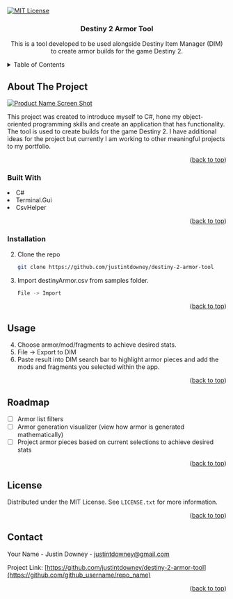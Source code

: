 <!-- Improved compatibility of back to top link: See: https://github.com/othneildrew/Best-README-Template/pull/73 -->
<a name="readme-top"></a>
<!--
*** Thanks for checking out the Best-README-Template. If you have a suggestion
*** that would make this better, please fork the repo and create a pull request
*** or simply open an issue with the tag "enhancement".
*** Don't forget to give the project a star!
*** Thanks again! Now go create something AMAZING! :D
-->



<!-- PROJECT SHIELDS -->
<!--
*** I'm using markdown "reference style" links for readability.
*** Reference links are enclosed in brackets [ ] instead of parentheses ( ).
*** See the bottom of this document for the declaration of the reference variables
*** for contributors-url, forks-url, etc. This is an optional, concise syntax you may use.
*** https://www.markdownguide.org/basic-syntax/#reference-style-links
-->
[![MIT License][license-shield]][license-url]


<h3 align="center">Destiny 2 Armor Tool</h3>

  <p align="center">
    This is a tool developed to be used alongside Destiny Item Manager (DIM) to create armor builds for the game Destiny 2.
    <br />
</div>



<!-- TABLE OF CONTENTS -->
<details>
  <summary>Table of Contents</summary>
  <ol>
    <li>
      <a href="#about-the-project">About The Project</a>
    </li>
        <li>
      <a href="#built-with">Built With</a>
    </li>
    <li>
      <a href="#getting-started">Getting Started</a>
      <ul>
        <li><a href="#prerequisites">Prerequisites</a></li>
        <li><a href="#installation">Installation</a></li>
      </ul>
  </ol>
</details>



<!-- ABOUT THE PROJECT -->
## About The Project

[![Product Name Screen Shot][product-screenshot]](https://example.com)

This project was created to introduce myself to C#, hone my object-oriented programming skills and create an application that has functionality. The tool is used to create builds for the game Destiny 2. I have additional ideas for the project but currently I am working to other meaningful projects to my portfolio.

<p align="right">(<a href="#readme-top">back to top</a>)</p>



### Built With
<li> C# </li>
<li> Terminal.Gui </li>
<li> CsvHelper </li>

<p align="right">(<a href="#readme-top">back to top</a>)</p>

### Installation

2. Clone the repo
   ```sh
   git clone https://github.com/justintdowney/destiny-2-armor-tool
   ```
3. Import destinyArmor.csv from samples folder.
   ```sh
   File -> Import
   ```

<p align="right">(<a href="#readme-top">back to top</a>)</p>



<!-- USAGE EXAMPLES -->
## Usage

4. Choose armor/mod/fragments to achieve desired stats.
5. File -> Export to DIM
6. Paste result into DIM search bar to highlight armor pieces and add the mods and fragments you selected within the app.

<p align="right">(<a href="#readme-top">back to top</a>)</p>



<!-- ROADMAP -->
## Roadmap

- [ ] Armor list filters
- [ ] Armor generation visualizer (view how armor is generated mathematically)
- [ ] Project armor pieces based on current selections to achieve desired stats
<p align="right">(<a href="#readme-top">back to top</a>)</p>

<!-- LICENSE -->
## License

Distributed under the MIT License. See `LICENSE.txt` for more information.

<p align="right">(<a href="#readme-top">back to top</a>)</p>

<!-- CONTACT -->
## Contact

Your Name - Justin Downey - justintdowney@gmail.com

Project Link: [https://github.com/justintdowney/destiny-2-armor-tool](https://github.com/github_username/repo_name)

<p align="right">(<a href="#readme-top">back to top</a>)</p>

<!-- MARKDOWN LINKS & IMAGES -->
<!-- https://www.markdownguide.org/basic-syntax/#reference-style-links -->
[license-shield]: https://img.shields.io/github/license/github_username/repo_name.svg?style=for-the-badge
[license-url]: https://github.com/justintdowney/destiny-2-armor-tool/main/LICENSE.txt
[linkedin-shield]: https://img.shields.io/badge/-LinkedIn-black.svg?style=for-the-badge&logo=linkedin&colorB=555
[linkedin-url]: https://www.linkedin.com/in/justin-downey-680866242/
[product-screenshot]: https://i.imgur.com/8LSvcjc.png
